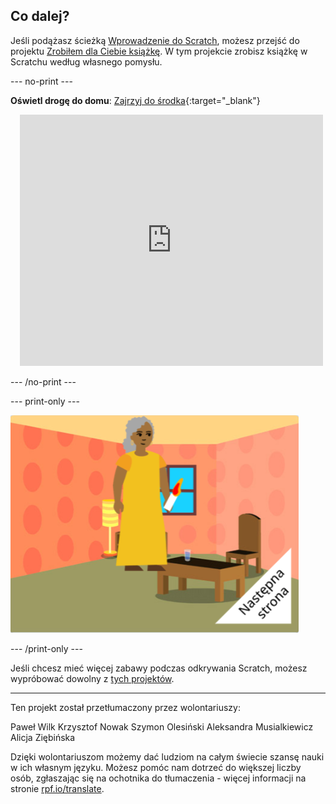 ## Co dalej?

Jeśli podążasz ścieżką [Wprowadzenie do Scratch](https://projects.raspberrypi.org/pl-PL/pathway/scratch-intro), możesz przejść do projektu [Zrobiłem dla Ciebie książkę](https://projects.raspberrypi.org/pl-PL/projects/i-made-you-a-book). W tym projekcie zrobisz książkę w Scratchu według własnego pomysłu.

--- no-print ---

**Oświetl drogę do domu**: [Zajrzyj do środka](https://scratch.mit.edu/projects/499860786/editor){:target="_blank"}
<div class="scratch-preview" style="margin-left: 15px;">
  <iframe allowtransparency="true" width="485" height="402" src="https://scratch.mit.edu/projects/embed/499860786/?autostart=false" frameborder="0"></iframe>
</div>

--- /no-print ---

--- print-only ---

![Projekt „Zrobiłem dla Ciebie książkę”.](images/book-cover.png)

--- /print-only ---

Jeśli chcesz mieć więcej zabawy podczas odkrywania Scratch, możesz wypróbować dowolny z [tych projektów](https://projects.raspberrypi.org/pl-PL/projects?software%5B%5D=scratch&curriculum%5B%5D=%201).

***

Ten projekt został przetłumaczony przez wolontariuszy:

Paweł Wilk
Krzysztof Nowak
Szymon Olesiński
Aleksandra Musialkiewicz
Alicja Ziębińska

Dzięki wolontariuszom możemy dać ludziom na całym świecie szansę nauki w ich własnym języku. Możesz pomóc nam dotrzeć do większej liczby osób, zgłaszając się na ochotnika do tłumaczenia - więcej informacji na stronie [rpf.io/translate](https://rpf.io/translate).


